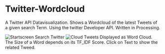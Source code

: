 # Twitter-Wordcloud
A Twitter API Datavisualization. Shows a Wordcloud of the latest Tweets of a given search Term. Using the twitter Developer API. Written in Processing.

![Startscreen](../master/j_TwitterAPI/data/Screen01.png)
Search Twitter
![Cloud](../master/j_TwitterAPI/data/Screen02.png)
Tweets Displayed as Word Cloud. The Size of a Word depends on its TF_IDF Score. Click on Text to show the related Tweed.
